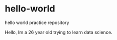 # hello-world
hello world practice repository

Hello, Im a 26 year old trying to learn data science.
